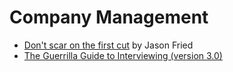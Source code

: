 # Company Management

- [Don't scar on the first cut](https://signalvnoise.com/svn3/dont-scar-on-the-first-cut/) by Jason Fried
- [The Guerrilla Guide to Interviewing (version 3.0)](https://www.joelonsoftware.com/2006/10/25/the-guerrilla-guide-to-interviewing-version-30/)
